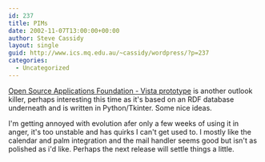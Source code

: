 ```yaml
---
id: 237
title: PIMs
date: 2002-11-07T13:00:00+00:00
author: Steve Cassidy
layout: single
guid: http://www.ics.mq.edu.au/~cassidy/wordpress/?p=237
categories:
  - Uncategorized
---
```

[Open Source Applications Foundation - Vista prototype](http://www.osafoundation.org/Vista_prototype.htm) is another outlook killer, perhaps interesting this time as it's based on an RDF database underneath and is written in Python/Tkinter. Some nice ideas.

I'm getting annoyed with evolution afer only a few weeks of using it in anger, it's too unstable and has quirks I can't get used to. I mostly like the calendar and palm integration and the mail handler seems good but isn't as polished as i'd like. Perhaps the next release will settle things a little.
